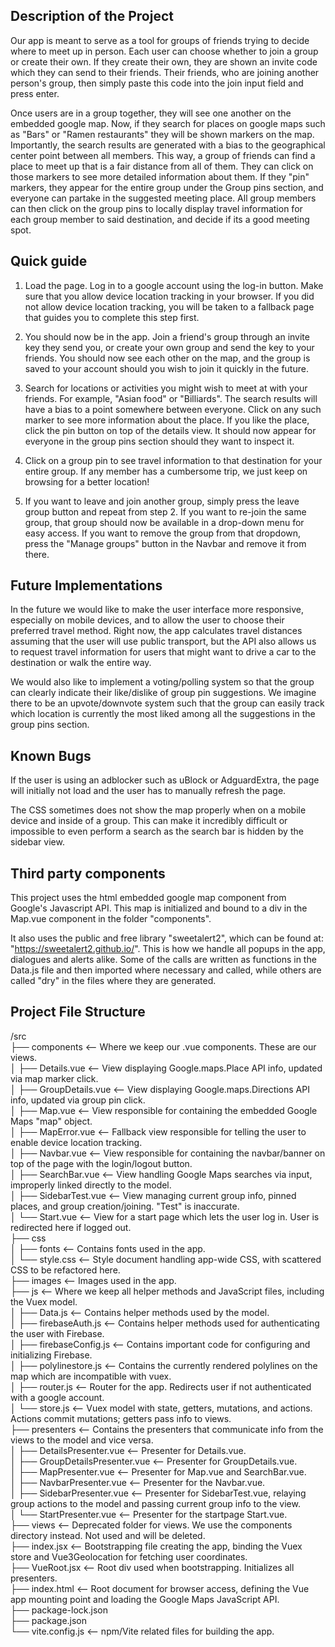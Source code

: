 ## Description of the Project

Our app is meant to serve as a tool for groups of friends trying to decide where to meet up in person.
Each user can choose whether to join a group or create their own. If they create their own, they are shown an invite code
which they can send to their friends. Their friends, who are joining another person's group, then simply paste this code into the join
input field and press enter.

Once users are in a group together, they will see one another on the embedded google map. Now, if they search
for places on google maps such as "Bars" or "Ramen restaurants" they will be shown markers on the map. Importantly, the search results
are generated with a bias to the geographical center point between all members. This way, a group of friends can find a place to meet
up that is a fair distance from all of them. They can click on those markers to see more detailed information about them. If they "pin" 
markers, they appear for the entire group under the Group pins section, and everyone can partake in the suggested meeting place. All 
group members can then click on the group pins to locally display travel information for each group member to said destination, and 
decide if its a good meeting spot.

## Quick guide

1. Load the page. Log in to a google account using the log-in button. Make sure that you allow device location tracking in your browser.
If you did not allow device location tracking, you will be taken to a fallback page that guides you to complete this step first.

2. You should now be in the app. Join a friend's group through an invite key they send you, or create your own group and send the key
to your friends. You should now see each other on the map, and the group is saved to your account should you wish to join it quickly
in the future.

3. Search for locations or activities you might wish to meet at with your friends. For example, "Asian food" or "Billiards". The 
search results will have a bias to a point somewhere between everyone. Click on any such marker to see more information about the
place. If you like the place, click the pin button on top of the details view. It should now appear for everyone in the group pins section
should they want to inspect it.

4. Click on a group pin to see travel information to that destination for your entire group. If any member has a cumbersome trip, we just
keep on browsing for a better location!

5. If you want to leave and join another group, simply press the leave group button and repeat from step 2. If you want to re-join the
same group, that group should now be available in a drop-down menu for easy access. If you want to remove the group from that dropdown,
press the "Manage groups" button in the Navbar and remove it from there.

## Future Implementations

In the future we would like to make the user interface more responsive, especially on mobile devices, and to allow the user to choose
their preferred travel method. Right now, the app calculates travel distances assuming that the user will use public transport, but
the API also allows us to request travel information for users that might want to drive a car to the destination or walk the entire way.

We would also like to implement a voting/polling system so that the group can clearly indicate their like/dislike of group pin suggestions.
We imagine there to be an upvote/downvote system such that the group can easily track which location is currently the most liked among all
the suggestions in the group pins section.

## Known Bugs

If the user is using an adblocker such as uBlock or AdguardExtra, the page will initially not load and the user has to manually refresh 
the page.

The CSS sometimes does not show the map properly when on a mobile device and inside of a group. This can make it incredibly difficult
or impossible to even perform a search as the search bar is hidden by the sidebar view.

## Third party components

This project uses the html embedded google map component from Google's Javascript API. This map is initialized and bound to a div in the 
Map.vue component in the folder "components". 

It also uses the public and free library "sweetalert2", which can be found at: "https://sweetalert2.github.io/". This is how we handle
all popups in the app, dialogues and alerts alike. Some of the calls are written as functions in the Data.js file and then imported where
necessary and called, while others are called "dry" in the files where they are generated.

## Project File Structure
/src<br/>
├── components            <-- Where we keep our .vue components. These are our views.<br/>
│   ├── Details.vue       <-- View displaying Google.maps.Place API info, updated via map marker click.<br/>
│   ├── GroupDetails.vue  <-- View displaying Google.maps.Directions API info, updated via group pin click.<br/>
│   ├── Map.vue           <-- View responsible for containing the embedded Google Maps "map" object.<br/>
│   ├── MapError.vue      <-- Fallback view responsible for telling the user to enable device location tracking.<br/>
│   ├── Navbar.vue        <-- View responsible for containing the navbar/banner on top of the page with the login/logout button.<br/>
│   ├── SearchBar.vue     <-- View handling Google Maps searches via input, improperly linked directly to the model.<br/>
│   ├── SidebarTest.vue   <-- View managing current group info, pinned places, and group creation/joining. "Test" is inaccurate.<br/>
│   └── Start.vue         <-- View for a start page which lets the user log in. User is redirected here if logged out. <br/>
├── css<br/>
│   ├── fonts             <-- Contains fonts used in the app.<br/>
│   └── style.css         <-- Style document handling app-wide CSS, with scattered CSS to be refactored here.<br/>
├── images                <-- Images used in the app.<br/>
├── js                    <-- Where we keep all helper methods and JavaScript files, including the Vuex model.<br/>
│   ├── Data.js           <-- Contains helper methods used by the model.<br/>
│   ├── firebaseAuth.js   <-- Contains helper methods used for authenticating the user with Firebase.<br/>
│   ├── firebaseConfig.js <-- Contains important code for configuring and initializing Firebase.<br/>
│   ├── polylinestore.js  <-- Contains the currently rendered polylines on the map which are incompatible with vuex.<br/>
│   ├── router.js         <-- Router for the app. Redirects user if not authenticated with a google account.<br/>
│   └── store.js          <-- Vuex model with state, getters, mutations, and actions. Actions commit mutations; getters pass info to views.<br/>
├── presenters            <-- Contains the presenters that communicate info from the views to the model and vice versa.<br/>
│   ├── DetailsPresenter.vue        <-- Presenter for Details.vue.<br/>
│   ├── GroupDetailsPresenter.vue   <-- Presenter for GroupDetails.vue.<br/>
│   ├── MapPresenter.vue            <-- Presenter for Map.vue and SearchBar.vue.<br/>
│   ├── NavbarPresenter.vue         <-- Presenter for the Navbar.vue.<br/>
│   ├── SidebarPresenter.vue        <-- Presenter for SidebarTest.vue, relaying group actions to the model and passing current group info to the view.<br/>
│   └── StartPresenter.vue          <-- Presenter for the startpage Start.vue.<br/>
├── views                 <-- Deprecated folder for views. We use the components directory instead. Not used and will be deleted.<br/>
├── index.jsx             <-- Bootstrapping file creating the app, binding the Vuex store and Vue3Geolocation for fetching user coordinates.<br/>
├── VueRoot.jsx           <-- Root div used when bootstrapping. Initializes all presenters.<br/>
├── index.html            <-- Root document for browser access, defining the Vue app mounting point and loading the Google Maps JavaScript API.<br/>
├── package-lock.json<br/>
├── package.json<br/>
└── vite.config.js        <-- npm/Vite related files for building the app.<br/>


